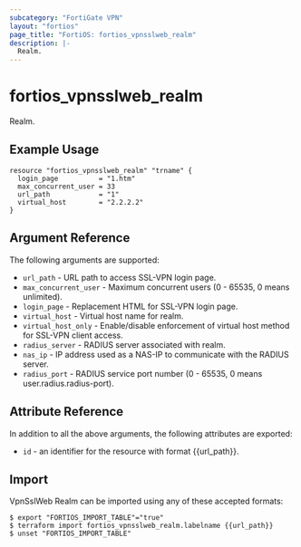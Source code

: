 ```yaml
---
subcategory: "FortiGate VPN"
layout: "fortios"
page_title: "FortiOS: fortios_vpnsslweb_realm"
description: |-
  Realm.
---
```


# fortios_vpnsslweb_realm
Realm.

## Example Usage

```hcl
resource "fortios_vpnsslweb_realm" "trname" {
  login_page          = "1.htm"
  max_concurrent_user = 33
  url_path            = "1"
  virtual_host        = "2.2.2.2"
}
```

## Argument Reference

The following arguments are supported:

* `url_path` - URL path to access SSL-VPN login page.
* `max_concurrent_user` - Maximum concurrent users (0 - 65535, 0 means unlimited).
* `login_page` - Replacement HTML for SSL-VPN login page.
* `virtual_host` - Virtual host name for realm.
* `virtual_host_only` - Enable/disable enforcement of virtual host method for SSL-VPN client access.
* `radius_server` - RADIUS server associated with realm.
* `nas_ip` - IP address used as a NAS-IP to communicate with the RADIUS server.
* `radius_port` - RADIUS service port number (0 - 65535, 0 means user.radius.radius-port).


## Attribute Reference

In addition to all the above arguments, the following attributes are exported:
* `id` - an identifier for the resource with format {{url_path}}.

## Import

VpnSslWeb Realm can be imported using any of these accepted formats:
```
$ export "FORTIOS_IMPORT_TABLE"="true"
$ terraform import fortios_vpnsslweb_realm.labelname {{url_path}}
$ unset "FORTIOS_IMPORT_TABLE"
```
